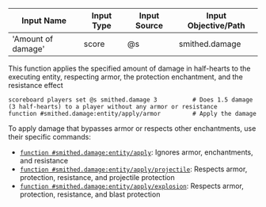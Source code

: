 | Input Name         | Input Type | Input Source | Input Objective/Path | 
| ---                | ---        | ---          | ---                  | 
| 'Amount of damage' | score      | @s           | smithed.damage       | 


This function applies the specified amount of damage in half-hearts to the executing entity,
respecting armor, the protection enchantment, and the resistance effect
```mcfunction
scoreboard players set @s smithed.damage 3          # Does 1.5 damage (3 half-hearts) to a player without any armor or resistance
function #smithed.damage:entity/apply/armor         # Apply the damage
```
To apply damage that bypasses armor or respects other enchantments, use their specific commands:
* [`function #smithed.damage:entity/apply`](../apply.md): Ignores armor, enchantments, and resistance
* [`function #smithed.damage:entity/apply/projectile`](projectile.md): Respects armor, protection, resistance, and projectile protection
* [`function #smithed.damage:entity/apply/explosion`](explosion.md): Respects armor, protection, resistance, and blast protection